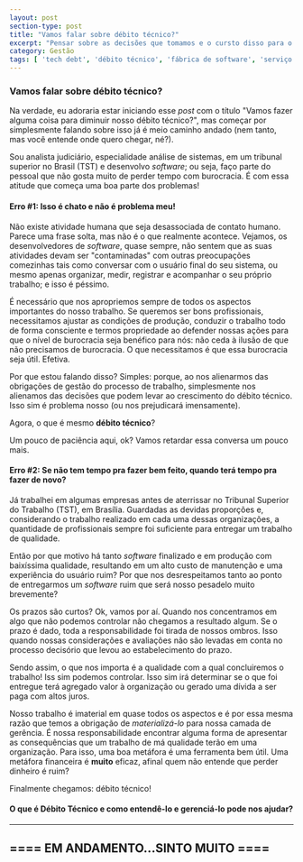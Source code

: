 ```yaml
---
layout: post
section-type: post
title: "Vamos falar sobre débito técnico?"
excerpt: "Pensar sobre as decisões que tomamos e o cursto disso para o projeto é parte da disciplina profissional que todos temos que exercitar em cada um dos nossos projetos de software"
category: Gestão
tags: [ 'tech debt', 'débito técnico', 'fábrica de software', 'serviço público federal' ]
---
```


### Vamos falar sobre débito técnico?

Na verdade, eu adoraria estar iniciando esse _post_ com o título "Vamos fazer alguma coisa para diminuir nosso débito técnico?", mas começar por simplesmente falando sobre isso já é meio caminho andado (nem tanto, mas você entende onde quero chegar, né?).

Sou analista judiciário, especialidade análise de sistemas, em um tribunal superior no Brasil (TST) e desenvolvo _software_; ou seja, faço parte do pessoal que não gosta muito de perder tempo com burocracia. É com essa atitude que começa uma boa parte dos problemas!

#### Erro #1: Isso é chato e não é problema meu!

Não existe atividade humana que seja desassociada de contato humano. Parece uma frase solta, mas não é o que realmente acontece. Vejamos, os desenvolvedores de _software_, quase sempre, não sentem que as suas atividades devam ser "contaminadas" com outras preocupações comezinhas tais como conversar com o usuário final do seu sistema, ou mesmo apenas organizar, medir, registrar e acompanhar o seu próprio trabalho; e isso é péssimo.

É necessário que nos apropriemos sempre de todos os aspectos importantes do nosso trabalho. Se queremos ser bons profissionais, necessitamos ajustar as condições de produção, conduzir o trabalho todo de forma consciente e termos propriedade ao defender nossas ações para que o nível de burocracia seja benéfico para nós: não ceda à ilusão de que não precisamos de burocracia. O que necessitamos é que essa burocracia seja útil. Efetiva.

Por que estou falando disso? Simples: porque, ao nos alienarmos das obrigações de gestão do processo de trabalho, simplesmente nos alienamos das decisões que podem levar ao crescimento do débito técnico. Isso sim é problema nosso (ou nos prejudicará imensamente).

Agora, o que é mesmo **débito técnico**?

Um pouco de paciência aqui, ok? Vamos retardar essa conversa um pouco mais.

#### Erro #2: Se não tem tempo pra fazer bem feito, quando terá tempo pra fazer de novo?

Já trabalhei em algumas empresas antes de aterrissar no Tribunal Superior do Trabalho (TST), em Brasília. Guardadas as devidas proporções e, considerando o trabalho realizado em cada uma dessas organizações, a quantidade de profissionais sempre foi suficiente para entregar um trabalho de qualidade.

Então por que motivo há tanto _software_ finalizado e em produção com baixíssima qualidade, resultando em um alto custo de manutenção e uma experiência do usuário ruim? Por que nos desrespeitamos tanto ao ponto de entregarmos um _software_ ruim que será nosso pesadelo muito brevemente?

Os prazos são curtos? Ok, vamos por aí. Quando nos concentramos em algo que não podemos controlar não chegamos a resultado algum. Se o prazo é dado, toda a responsabilidade foi tirada de nossos ombros. Isso quando nossas considerações e avaliações não são levadas em conta no processo decisório que levou ao estabelecimento do prazo.

Sendo assim, o que nos importa é a qualidade com a qual concluiremos o trabalho! Iss sim podemos controlar. Isso sim irá determinar se o que foi entregue terá agregado valor à organização ou gerado uma dívida a ser paga com altos juros.

Nosso trabalho é imaterial em quase todos os aspectos e é por essa mesma razão que temos a obrigação de _materializá-lo_ para nossa camada de gerência. É nossa responsabilidade encontrar alguma forma de apresentar as consequências que um trabalho de má qualidade terão em uma organização. Para isso, uma boa metáfora é uma ferramenta bem útil. Uma metáfora financeira é **muito** eficaz, afinal quem não entende que perder dinheiro é ruim?

Finalmente chegamos: débito técnico!

#### O que é Débito Técnico e como entendê-lo e gerenciá-lo pode nos ajudar?

---

## ==== EM ANDAMENTO...SINTO MUITO ====





